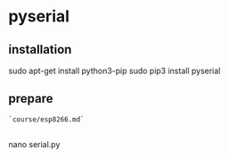 # pyserial

## installation

   sudo apt-get install python3-pip
   sudo pip3 install pyserial

## prepare 

    `course/esp8266.md`
    
##  

  nano serial.py
  
